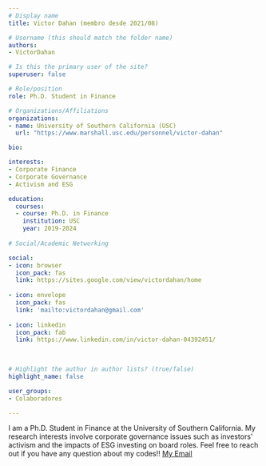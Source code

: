 ```yaml
---
# Display name
title: Victor Dahan (membro desde 2021/08)

# Username (this should match the folder name)
authors:
- VictorDahan

# Is this the primary user of the site?
superuser: false

# Role/position
role: Ph.D. Student in Finance

# Organizations/Affiliations
organizations:
- name: University of Southern California (USC)
  url: "https://www.marshall.usc.edu/personnel/victor-dahan"

bio:

interests:
- Corporate Finance
- Corporate Governance
- Activism and ESG

education:
  courses:
  - course: Ph.D. in Finance
    institution: USC
    year: 2019-2024
    
# Social/Academic Networking

social:
- icon: browser
  icon_pack: fas
  link: https://sites.google.com/view/victordahan/home
  
- icon: envelope
  icon_pack: fas
  link: 'mailto:victordahan@gmail.com'
  
- icon: linkedin
  icon_pack: fab
  link: https://www.linkedin.com/in/victor-dahan-04392451/
  

  
# Highlight the author in author lists? (true/false)
highlight_name: false

user_groups:
- Colaboradores

---
```


I am a Ph.D. Student in Finance at the University of Southern California. My research interests involve corporate governance issues such as investors' activism and the impacts of ESG investing on board roles.  Feel free to reach out if you have any question about my codes!! [My Email](victordahan@gmail.com)